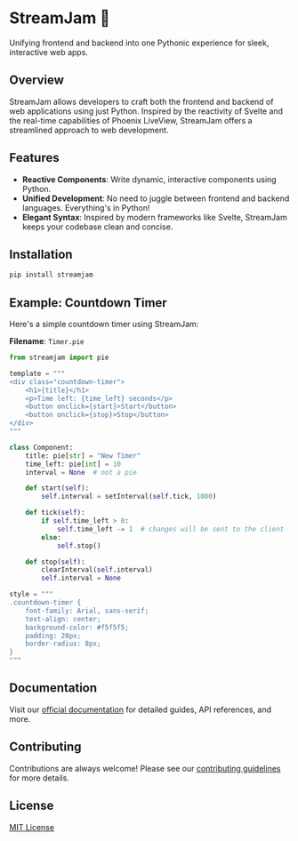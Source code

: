 # StreamJam 🎵

Unifying frontend and backend into one Pythonic experience for sleek, interactive web apps.

## Overview

StreamJam allows developers to craft both the frontend and backend of web applications using just Python. Inspired by the reactivity of Svelte and the real-time capabilities of Phoenix LiveView, StreamJam offers a streamlined approach to web development.

## Features

- **Reactive Components**: Write dynamic, interactive components using Python.
- **Unified Development**: No need to juggle between frontend and backend languages. Everything's in Python!
- **Elegant Syntax**: Inspired by modern frameworks like Svelte, StreamJam keeps your codebase clean and concise.

## Installation

```bash
pip install streamjam
```

## Example: Countdown Timer

Here's a simple countdown timer using StreamJam:

**Filename**: `Timer.pie`

```python
from streamjam import pie

template = """
<div class="countdown-timer">
    <h1>{title}</h1>
    <p>Time left: {time_left} seconds</p>
    <button onclick={start}>Start</button>
    <button onclick={stop}>Stop</button>
</div>
"""

class Component:
    title: pie[str] = "New Timer"
    time_left: pie[int] = 10
    interval = None  # not a pie

    def start(self):
        self.interval = setInterval(self.tick, 1000)

    def tick(self):
        if self.time_left > 0:
            self.time_left -= 1  # changes will be sent to the client
        else:
            self.stop()

    def stop(self):
        clearInterval(self.interval)
        self.interval = None

style = """
.countdown-timer {
    font-family: Arial, sans-serif;
    text-align: center;
    background-color: #f5f5f5;
    padding: 20px;
    border-radius: 8px;
}
"""

```

## Documentation

Visit our [official documentation](#) for detailed guides, API references, and more.

## Contributing

Contributions are always welcome! Please see our [contributing guidelines](#) for more details.

## License

[MIT License](LICENSE)